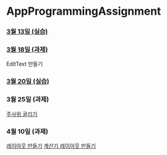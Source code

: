 # AppProgrammingAssignment

### [3월 13일 (실습)](https://github.com/Unani0528/AppProgrammingAssignment/tree/main/20250313)
### [3월 18일 (과제)](https://github.com/Unani0528/AppProgrammingAssignment/tree/main/20250318)
EditText 만들기
### [3월 20일 (실습)](https://github.com/Unani0528/AppProgrammingAssignment/tree/main/20250320)
### 3월 25일 (과제)
[주사위 굴리기](20250325/Dice)
### 4월 10일 (과제)
[레이아웃 만들기](20250410/LayoutAssignment)
[계산기 레이아웃 만들기](20250410/calculatorLayoutAssignment)
